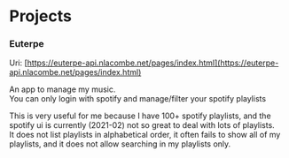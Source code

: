 # Projects

### Euterpe
Uri: [https://euterpe-api.nlacombe.net/pages/index.html](https://euterpe-api.nlacombe.net/pages/index.html)

An app to manage my music.  
You can only login with spotify and manage/filter your spotify playlists

This is very useful for me because I have 100+ spotify playlists, and
the spotify ui is currently (2021-02) not so great to deal with lots of playlists.  
It does not list playlists in alphabetical order, it often fails to show all of my playlists,
and it does not allow searching in my playlists only.
